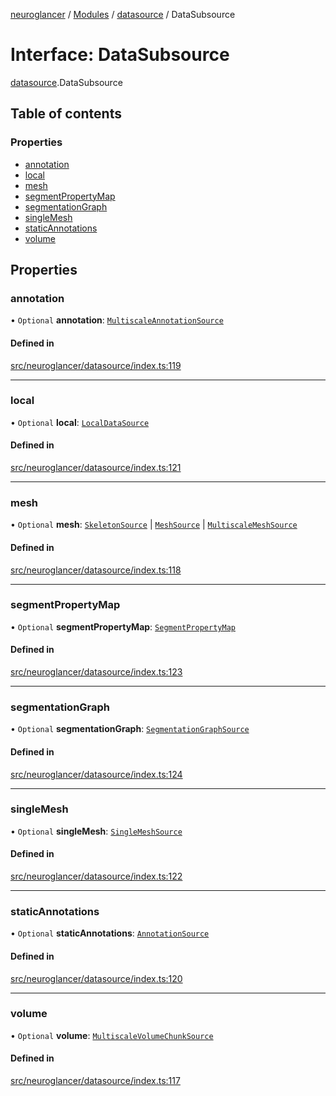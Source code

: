 [neuroglancer](../README.md) / [Modules](../modules.md) / [datasource](../modules/datasource.md) / DataSubsource

# Interface: DataSubsource

[datasource](../modules/datasource.md).DataSubsource

## Table of contents

### Properties

- [annotation](datasource.DataSubsource.md#annotation)
- [local](datasource.DataSubsource.md#local)
- [mesh](datasource.DataSubsource.md#mesh)
- [segmentPropertyMap](datasource.DataSubsource.md#segmentpropertymap)
- [segmentationGraph](datasource.DataSubsource.md#segmentationgraph)
- [singleMesh](datasource.DataSubsource.md#singlemesh)
- [staticAnnotations](datasource.DataSubsource.md#staticannotations)
- [volume](datasource.DataSubsource.md#volume)

## Properties

### annotation

• `Optional` **annotation**: [`MultiscaleAnnotationSource`](../classes/annotation_frontend_source.MultiscaleAnnotationSource.md)

#### Defined in

[src/neuroglancer/datasource/index.ts:119](https://github.com/ActiveBrainAtlas2/neuroglancer/blob/1beb5d34/src/neuroglancer/datasource/index.ts#L119)

___

### local

• `Optional` **local**: [`LocalDataSource`](../enums/datasource.LocalDataSource.md)

#### Defined in

[src/neuroglancer/datasource/index.ts:121](https://github.com/ActiveBrainAtlas2/neuroglancer/blob/1beb5d34/src/neuroglancer/datasource/index.ts#L121)

___

### mesh

• `Optional` **mesh**: [`SkeletonSource`](../classes/skeleton_frontend.SkeletonSource.md) \| [`MeshSource`](../classes/mesh_frontend.MeshSource.md) \| [`MultiscaleMeshSource`](../classes/mesh_frontend.MultiscaleMeshSource.md)

#### Defined in

[src/neuroglancer/datasource/index.ts:118](https://github.com/ActiveBrainAtlas2/neuroglancer/blob/1beb5d34/src/neuroglancer/datasource/index.ts#L118)

___

### segmentPropertyMap

• `Optional` **segmentPropertyMap**: [`SegmentPropertyMap`](../classes/segmentation_display_state_property_map.SegmentPropertyMap.md)

#### Defined in

[src/neuroglancer/datasource/index.ts:123](https://github.com/ActiveBrainAtlas2/neuroglancer/blob/1beb5d34/src/neuroglancer/datasource/index.ts#L123)

___

### segmentationGraph

• `Optional` **segmentationGraph**: [`SegmentationGraphSource`](../classes/segmentation_graph_source.SegmentationGraphSource.md)

#### Defined in

[src/neuroglancer/datasource/index.ts:124](https://github.com/ActiveBrainAtlas2/neuroglancer/blob/1beb5d34/src/neuroglancer/datasource/index.ts#L124)

___

### singleMesh

• `Optional` **singleMesh**: [`SingleMeshSource`](../classes/single_mesh_frontend.SingleMeshSource.md)

#### Defined in

[src/neuroglancer/datasource/index.ts:122](https://github.com/ActiveBrainAtlas2/neuroglancer/blob/1beb5d34/src/neuroglancer/datasource/index.ts#L122)

___

### staticAnnotations

• `Optional` **staticAnnotations**: [`AnnotationSource`](../classes/annotation.AnnotationSource.md)

#### Defined in

[src/neuroglancer/datasource/index.ts:120](https://github.com/ActiveBrainAtlas2/neuroglancer/blob/1beb5d34/src/neuroglancer/datasource/index.ts#L120)

___

### volume

• `Optional` **volume**: [`MultiscaleVolumeChunkSource`](../classes/datasource._internal_.MultiscaleVolumeChunkSource.md)

#### Defined in

[src/neuroglancer/datasource/index.ts:117](https://github.com/ActiveBrainAtlas2/neuroglancer/blob/1beb5d34/src/neuroglancer/datasource/index.ts#L117)
